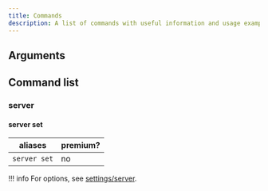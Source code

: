 ```yaml
---
title: Commands
description: A list of commands with useful information and usage examples.
---
```


## Arguments

## Command list

### server

#### server set

|aliases|premium?|
|---|---|
|`server set`|no|

!!! info
	For options, see [settings/server](./settings/server).
